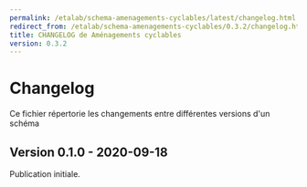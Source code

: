 ```yaml
---
permalink: /etalab/schema-amenagements-cyclables/latest/changelog.html
redirect_from: /etalab/schema-amenagements-cyclables/0.3.2/changelog.html
title: CHANGELOG de Aménagements cyclables
version: 0.3.2
---
```


# Changelog

Ce fichier répertorie les changements entre différentes versions d'un schéma

## Version 0.1.0 - 2020-09-18

Publication initiale.